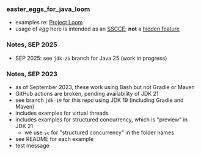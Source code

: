 
### easter_eggs_for_java_loom

- examples re: [Project Loom](https://openjdk.org/projects/loom/) 
- usage of *egg* here is intended as an [SSCCE](http://sscce.org/); **not** a [hidden feature](https://en.wikipedia.org/wiki/Easter_egg_(media))

### Notes, SEP 2025

* SEP 2025: see `jdk-25` branch for Java 25 (work in progress)

### Notes, SEP 2023

* as of September 2023, these work using Bash but not Gradle or Maven
* GitHub actions are broken, pending availability of JDK 21 
* see branch `jdk-19` for this repo using JDK 19 (including Gradle and Maven)
* includes examples for virtual threads
* includes examples for structured concurrency, which is "preview" in JDK 21 
    - we use `sc` for "structured concurrency" in the folder names
* see README for each example
* test message

